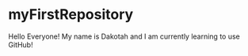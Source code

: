 # myFirstRepository

Hello Everyone! My name is Dakotah and I am currently learning to use GitHub! 
